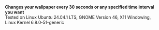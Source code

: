 **Changes your wallpaper every 30 seconds or any specified time interval you want** <br>
Tested on Linux Ubuntu 24.04.1 LTS, GNOME Version 46, X11 Windowing, Linux Kernel 6.8.0-51-generic 
